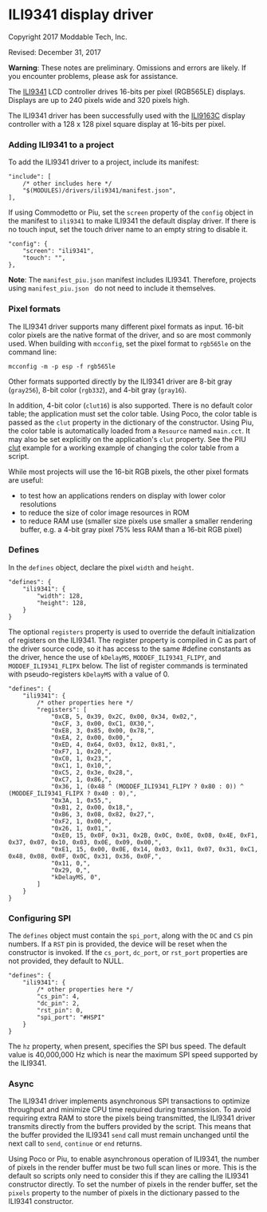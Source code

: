 # ILI9341 display driver
Copyright 2017 Moddable Tech, Inc.

Revised: December 31, 2017

**Warning**: These notes are preliminary. Omissions and errors are likely. If you encounter problems, please ask for assistance.

The [ILI9341](https://cdn-shop.adafruit.com/datasheets/ILI9341.pdf) LCD controller drives 16-bits per pixel (RGB565LE) displays. Displays are up to 240 pixels wide and 320 pixels high.

The ILI9341 driver has been successfully used with the [ILI9163C](https://www.crystalfontz.com/controllers/Ilitek/ILI9163C/136/) display controller with a 128 x 128 pixel square display at 16-bits per pixel.

### Adding ILI9341 to a project
To add the ILI9341 driver to a project, include its manifest:

	"include": [
		/* other includes here */
		"$(MODULES)/drivers/ili9341/manifest.json",
	],

If using Commodetto or Piu, set the `screen` property of the `config` object in the manifest to `ili9341` to make ILI9341 the default display driver. If there is no touch input, set the touch driver name to an empty string to disable it.

	"config": {
		"screen": "ili9341",
		"touch": "",
	},

**Note**: The `manifest_piu.json` manifest includes ILI9341. Therefore, projects using `manifest_piu.json ` do not need to include it themselves.

### Pixel formats
The ILI9341 driver supports many different pixel formats as input. 16-bit color pixels are the native format of the driver, and so are most commonly used. When building with `mcconfig`, set the pixel format to `rgb565le` on the command line:

	mcconfig -m -p esp -f rgb565le

Other formats supported directly by the ILI9341 driver are 8-bit gray (`gray256`), 8-bit color (`rgb332`), and 4-bit gray (`gray16`).

In addition, 4-bit color (`clut16`) is also supported. There is no default color table; the application must set the color table. Using Poco, the color table is passed as the `clut` property in the dictionary of the constructor. Using Piu, the color table is automatically loaded from a `Resource` named `main.cct`. It may also be set explicitly on the application's `clut` property. See the PIU [clut](../../../examples/piu/clut) example for a working example of changing the color table from a script.

While most projects will use the 16-bit RGB pixels, the other pixel formats are useful:

- to test how an applications renders on display with lower color resolutions
- to reduce the size of color image resources in ROM
- to reduce RAM use (smaller size pixels use smaller a smaller rendering buffer, e.g. a 4-bit gray pixel 75% less RAM than a 16-bit RGB pixel)

### Defines
In the `defines` object, declare the pixel `width` and `height`.

	"defines": {
		"ili9341": {
			"width": 128,
			"height": 128,
		}
	}

The optional `registers` property is used to override the default initialization of registers on the ILI9341. The register property is compiled in C as part of the driver source code, so it has access to the same #define constants as the driver, hence the use of `kDelayMS`, `MODDEF_ILI9341_FLIPY`, and `MODDEF_ILI9341_FLIPX` below. The list of register commands is terminated with pseudo-registers `kDelayMS` with a value of 0. 

	"defines": {
		"ili9341": {
			/* other properties here */
			"registers": [
				"0xCB, 5, 0x39, 0x2C, 0x00, 0x34, 0x02,",
				"0xCF, 3, 0x00, 0xC1, 0X30,",
				"0xE8, 3, 0x85, 0x00, 0x78,",
				"0xEA, 2, 0x00, 0x00,",
				"0xED, 4, 0x64, 0x03, 0x12, 0x81,",
				"0xF7, 1, 0x20,",
				"0xC0, 1, 0x23,",
				"0xC1, 1, 0x10,",
				"0xC5, 2, 0x3e, 0x28,",
				"0xC7, 1, 0x86,",
				"0x36, 1, (0x48 ^ (MODDEF_ILI9341_FLIPY ? 0x80 : 0)) ^ (MODDEF_ILI9341_FLIPX ? 0x40 : 0),",
				"0x3A, 1, 0x55,",
				"0xB1, 2, 0x00, 0x18,",
				"0xB6, 3, 0x08, 0x82, 0x27,",
				"0xF2, 1, 0x00,",
				"0x26, 1, 0x01,",
				"0xE0, 15, 0x0F, 0x31, 0x2B, 0x0C, 0x0E, 0x08, 0x4E, 0xF1, 0x37, 0x07, 0x10, 0x03, 0x0E, 0x09, 0x00,",
				"0xE1, 15, 0x00, 0x0E, 0x14, 0x03, 0x11, 0x07, 0x31, 0xC1, 0x48, 0x08, 0x0F, 0x0C, 0x31, 0x36, 0x0F,",
				"0x11, 0,",
				"0x29, 0,",
				"kDelayMS, 0",
			]
		}
	}

### Configuring SPI
The `defines` object must contain the `spi_port`, along with the `DC` and `CS` pin numbers. If a `RST` pin is provided, the device will be reset when the constructor is invoked. If the `cs_port`, `dc_port`, or `rst_port` properties are not provided, they default to NULL. 

	"defines": {
		"ili9341": {
			/* other properties here */	
			"cs_pin": 4,
			"dc_pin": 2,
			"rst_pin": 0,
			"spi_port": "#HSPI"
		}
	}

The `hz` property, when present, specifies the SPI bus speed. The default value is 40,000,000 Hz which is near the maximum SPI speed supported by the ILI9341.

### Async
The ILI9341 driver implements asynchronous SPI transactions to optimize throughput and minimize CPU time required during transmission. To avoid requiring extra RAM to store the pixels being transmitted, the ILI9341 driver transmits directly from the buffers provided by the script. This means that the buffer provided the ILI9341 `send` call must remain unchanged until the next call to `send`, `continue` or `end` returns.

Using Poco or Piu, to enable asynchronous operation of ILI9341, the number of pixels in the render buffer must be two full scan lines or more. This is the default so scripts only need to consider this if they are calling the ILI9341 constructor directly. To set the number of pixels in the render buffer, set the `pixels`  property to the number of pixels in the dictionary passed to the ILI9341 constructor.
